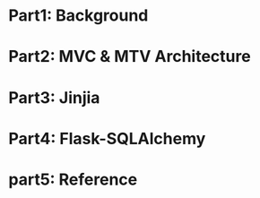 # Part1: Background





# Part2: MVC & MTV Architecture





# Part3: Jinjia





# Part4: Flask-SQLAlchemy





# part5: Reference

 

